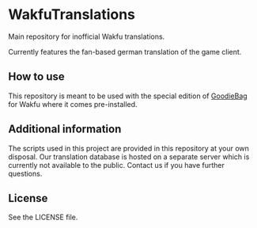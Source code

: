 # WakfuTranslations

Main repository for inofficial Wakfu translations.

Currently features the fan-based german translation of the game client.

## How to use

This repository is meant to be used with the special edition of
[GoodieBag](https://github.com/texmex4u/GoodieBag) for Wakfu where it comes
pre-installed.

## Additional information

The scripts used in this project are provided in this repository at your own
disposal. Our translation database is hosted on a separate server which is
currently not available to the public. Contact us if you have further questions.

## License

See the LICENSE file.
